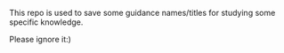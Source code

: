 This repo is used to save some guidance names/titles for studying some specific knowledge.

Please ignore it:)
